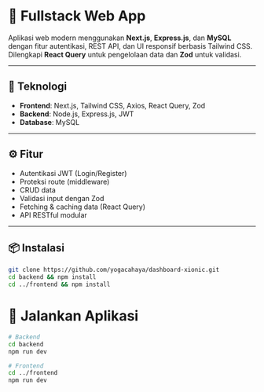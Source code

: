 # 🚀 Fullstack Web App

Aplikasi web modern menggunakan **Next.js**, **Express.js**, dan **MySQL** dengan fitur autentikasi, REST API, dan UI responsif berbasis Tailwind CSS. Dilengkapi **React Query** untuk pengelolaan data dan **Zod** untuk validasi.

---

## 🧱 Teknologi

- **Frontend**: Next.js, Tailwind CSS, Axios, React Query, Zod  
- **Backend**: Node.js, Express.js, JWT  
- **Database**: MySQL

---

## ⚙️ Fitur

- Autentikasi JWT (Login/Register)
- Proteksi route (middleware)
- CRUD data
- Validasi input dengan Zod
- Fetching & caching data (React Query)
- API RESTful modular

---

## 📦 Instalasi

```bash
git clone https://github.com/yogacahaya/dashboard-xionic.git
cd backend && npm install
cd ../frontend && npm install

```

# 🚀 Jalankan Aplikasi

```bash
# Backend
cd backend
npm run dev

# Frontend
cd ../frontend
npm run dev
